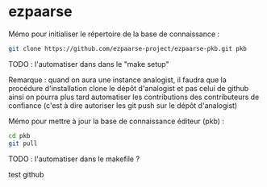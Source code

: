 ezpaarse
========


Mémo pour initialiser le répertoire de la base de connaissance :

```bash
git clone https://github.com/ezpaarse-project/ezpaarse-pkb.git pkb
```

TODO : l'automatiser dans dans le "make setup"

Remarque : quand on aura une instance analogist, il faudra que la procédure d'installation clone le dépôt d'analogist et pas celui de github ainsi on pourra plus tard automatiser les contributions des contributeurs de confiance (c'est à dire autoriser les git push sur le dépôt d'analogist)

Mémo pour mettre à jour la base de connaissance éditeur (pkb) :

```bash
cd pkb
git pull
```

TODO : l'automatiser dans le makefile ?

test github
